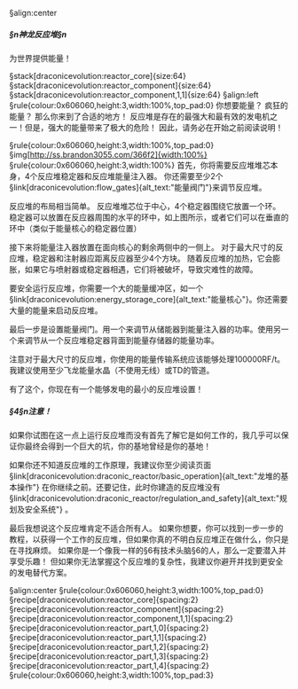 §align:center
##### §n神龙反应堆§n
为世界提供能量！

§stack[draconicevolution:reactor_core]{size:64} §stack[draconicevolution:reactor_component]{size:64} §stack[draconicevolution:reactor_component,1,1]{size:64}
§align:left
§rule{colour:0x606060,height:3,width:100%,top_pad:0}
你想要能量？ 疯狂的能量？ 那么你来到了合适的地方！ 反应堆是存在的最强大和最有效的发电机之一！但是，强大的能量带来了极大的危险！ 因此，请务必在开始之前阅读说明！

§rule{colour:0x606060,height:3,width:100%,top_pad:0}
§img[http://ss.brandon3055.com/366f2]{width:100%}
§rule{colour:0x606060,height:3,width:100%}
首先，你将需要反应堆堆芯本身，4个反应堆稳定器和反应堆能量注入器。 你还需要至少2个§link[draconicevolution:flow_gates]{alt_text:"能量阀门"}来调节反应堆。

反应堆的布局相当简单。 反应堆堆芯位于中心，4个稳定器围绕它放置一个环。 稳定器可以放置在反应器周围的水平的环中，如上图所示，或者它们可以在垂直的环中（类似于能量核心的稳定器位置）

接下来将能量注入器放置在面向核心的剩余两侧中的一侧上。 对于最大尺寸的反应堆，稳定器和注射器应距离反应器至少4个方块。 随着反应堆的加热，它会膨胀，如果它与喷射器或稳定器相遇，它们将被破坏，导致灾难性的故障。

要安全运行反应堆，你需要一个大的能量缓冲区，如一个§link[draconicevolution:energy_storage_core]{alt_text:"能量核心"}。你还需要大量的能量来启动反应堆。

最后一步是设置能量阀门。用一个来调节从储能器到能量注入器的功率。使用另一个来调节从一个反应堆稳定器背面到能量存储器的能量功率。

注意对于最大尺寸的反应堆，你使用的能量传输系统应该能够处理100000RF/t。 我建议使用至少飞龙能量水晶（不使用无线）或TD的管道。

有了这个，你现在有一个能够发电的最小的反应堆设置！

##### §4§n注意！
如果你试图在这一点上运行反应堆而没有首先了解它是如何工作的，我几乎可以保证你最终会得到一个巨大的坑，你的基地曾经是你的基地！

如果你还不知道反应堆的工作原理，我建议你至少阅读页面 §link[draconicevolution:draconic_reactor/basic_operation]{alt_text:"龙堆的基本操作"} 在你继续之前。还要记住，此时你建造的反应堆没有 §link[draconicevolution:draconic_reactor/regulation_and_safety]{alt_text:"规划及安全系统"} 。

最后我想说这个反应堆肯定不适合所有人。 如果你想要，你可以找到一步一步的教程，以获得一个工作的反应堆，但如果你真的不明白反应堆正在做什么，你只是在寻找麻烦。 如果你是一个像我一样的§6有技术头脑§6的人，那么一定要潜入并享受乐趣！ 但如果你无法掌握这个反应堆的复杂性，我建议你避开并找到更安全的发电替代方案。

§align:center
§rule{colour:0x606060,height:3,width:100%,top_pad:0}
§recipe[draconicevolution:reactor_core]{spacing:2}§recipe[draconicevolution:reactor_component]{spacing:2}§recipe[draconicevolution:reactor_component,1,1]{spacing:2}
§recipe[draconicevolution:reactor_part,1,0]{spacing:2}§recipe[draconicevolution:reactor_part,1,1]{spacing:2}§recipe[draconicevolution:reactor_part,1,2]{spacing:2}§recipe[draconicevolution:reactor_part,1,3]{spacing:2}§recipe[draconicevolution:reactor_part,1,4]{spacing:2}
§rule{colour:0x606060,height:3,width:100%,top_pad:3}